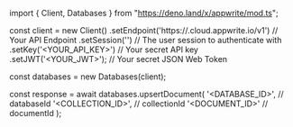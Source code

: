 import { Client, Databases } from "https://deno.land/x/appwrite/mod.ts";

const client = new Client()
    .setEndpoint('https://<REGION>.cloud.appwrite.io/v1') // Your API Endpoint
    .setSession('') // The user session to authenticate with
    .setKey('<YOUR_API_KEY>') // Your secret API key
    .setJWT('<YOUR_JWT>'); // Your secret JSON Web Token

const databases = new Databases(client);

const response = await databases.upsertDocument(
    '<DATABASE_ID>', // databaseId
    '<COLLECTION_ID>', // collectionId
    '<DOCUMENT_ID>' // documentId
);
